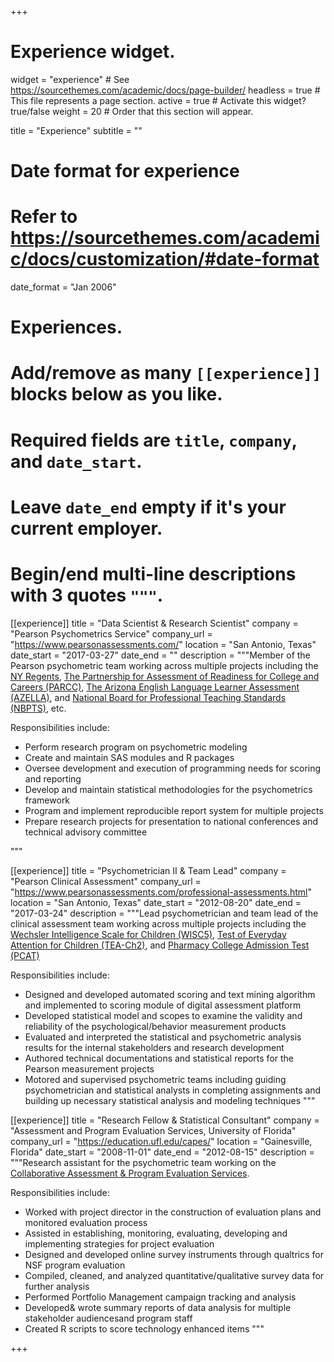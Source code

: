 +++
# Experience widget.
widget = "experience"  # See https://sourcethemes.com/academic/docs/page-builder/
headless = true  # This file represents a page section.
active = true  # Activate this widget? true/false
weight = 20  # Order that this section will appear.

title = "Experience"
subtitle = ""

# Date format for experience
#   Refer to https://sourcethemes.com/academic/docs/customization/#date-format
date_format = "Jan 2006"

# Experiences.
#   Add/remove as many `[[experience]]` blocks below as you like.
#   Required fields are `title`, `company`, and `date_start`.
#   Leave `date_end` empty if it's your current employer.
#   Begin/end multi-line descriptions with 3 quotes `"""`.
[[experience]]
  title = "Data Scientist & Research Scientist"
  company = "Pearson Psychometrics Service"
  company_url = "https://www.pearsonassessments.com/"
  location = "San Antonio, Texas"
  date_start = "2017-03-27"
  date_end = ""
  description = """Member of the Pearson psychometric team working across multiple projects including the 
  [NY Regents](https://www.regents.nysed.gov/), 
  [The Partnership for Assessment of Readiness for College and Careers (PARCC)](https://en.wikipedia.org/wiki/PARCC),
  [The Arizona English Language Learner Assessment (AZELLA)](https://www.azed.gov/assessment/azella/), and [National Board for Professional Teaching Standards (NBPTS)](https://www.nbpts.org/), etc.
  
  Responsibilities include:
  
  * Perform research program on psychometric modeling
  * Create and maintain SAS modules and R packages
  * Oversee development and execution of programming needs for scoring and reporting
  * Develop and maintain statistical methodologies for the psychometrics framework
  * Program and implement reproducible report system for multiple projects 
  * Prepare research projects for presentation to national conferences and technical advisory committee
  
"""

[[experience]]
  title = "Psychometrician II & Team Lead"
  company = "Pearson Clinical Assessment"
  company_url = "https://www.pearsonassessments.com/professional-assessments.html"
  location = "San Antonio, Texas"
  date_start = "2012-08-20"
  date_end = "2017-03-24"
  description = """Lead psychometrician and team lead of the clinical assessment team working across multiple projects including the 
  [Wechsler Intelligence Scale for Children (WISC5)](https://www.pearsonassessments.com/store/usassessments/en/Store/Professional-Assessments/Cognition-%26-Neuro/Gifted-%26-Talented/Wechsler-Intelligence-Scale-for-Children-%7C-Fifth-Edition-/p/100000771.html),
  [Test of Everyday Attention for Children (TEA-Ch2)](https://www.pearsonassessments.com/store/usassessments/en/Store/Professional-Assessments/Behavior/Attention-ADHD/Test-of-Everyday-Attention-for-Children-%7C-Second-Edition/p/100001942.html), and
  [Pharmacy College Admission Test (PCAT)](https://www.pearsonassessments.com/graduate-admissions/pcat/about.html)
  
  Responsibilities include:
  
  * Designed and developed automated scoring and text mining algorithm and implemented to scoring module of digital assessment platform
  * Developed statistical model and scopes to examine the validity and reliability of the psychological/behavior measurement products
  * Evaluated and interpreted the statistical and psychometric analysis results for the internal stakeholders and research development
  * Authored technical documentations and statistical reports for the Pearson measurement projects
  * Motored and supervised psychometric teams including guiding psychometrician and statistical analysts in completing assignments and building up necessary statistical analysis and modeling techniques
"""
  
[[experience]]
  title = "Research Fellow & Statistical Consultant"
  company = "Assessment and Program Evaluation Services, University of Florida"
  company_url = "https://education.ufl.edu/capes/"
  location = "Gainesville, Florida"
  date_start = "2008-11-01"
  date_end = "2012-08-15"
  description = """Research assistant for the psychometric team working on the [Collaborative Assessment & Program Evaluation Services](https://education.ufl.edu/capes/).
  
  Responsibilities include:
  * Worked with project director in the construction of evaluation plans and monitored evaluation process
  * Assisted in establishing, monitoring, evaluating, developing and implementing strategies for project evaluation
  * Designed and developed online survey instruments through qualtrics for NSF program evaluation
  * Compiled, cleaned, and analyzed quantitative/qualitative survey data for further analysis
  * Performed Portfolio Management campaign tracking and analysis
  * Developed& wrote summary reports of data analysis for multiple stakeholder audiencesand program staff
  * Created R scripts to score technology enhanced items 
"""

+++
